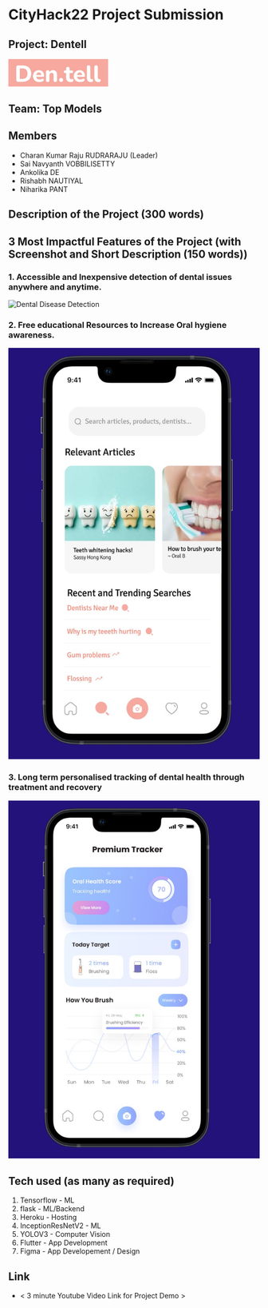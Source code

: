 # CityHack22 Project Submission
## Project: Dentell
<img src="./images/dentell_logo.jpeg" width="200" alt="project_logo"/>

## Team: Top Models
## Members
- Charan Kumar Raju RUDRARAJU (Leader)
- Sai Navyanth VOBBILISETTY
- Ankolika DE
- Rishabh NAUTIYAL
- Niharika PANT

## Description of the Project (300 words)


## 3 Most Impactful Features of the Project (with Screenshot and Short Description (150 words))
### 1. Accessible and Inexpensive detection of dental issues anywhere and anytime.
![Dental Disease Detection](./images/gifingif.gif)
### 2. Free educational Resources to Increase Oral hygiene awareness.
![Educational Resources](./images/resources.jpeg)
### 3. Long term personalised tracking of dental health through treatment and recovery
![Long term monitoring](./images/monitor.jpeg)
## Tech used (as many as required)
1. Tensorflow - ML
2. flask - ML/Backend
3. Heroku - Hosting
4. InceptionResNetV2 - ML 
5. YOLOV3 - Computer Vision
6. Flutter - App Development
7. Figma - App Developement / Design

## Link
- < 3 minute Youtube Video Link for Project Demo >
